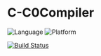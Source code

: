 # C-C0Compiler

![Language][language-badge]
![Platform][platform-badge]

[language-badge]: https://img.shields.io/badge/C-11-red.svg
[platform-badge]: https://img.shields.io/badge/Platforms-OS%20X%20--%20Linux-green.svg?style=flat

[![Build Status](https://travis-ci.org/Zialus/C-C0Compiler.svg?branch=master)](https://travis-ci.org/Zialus/C-C0Compiler)

